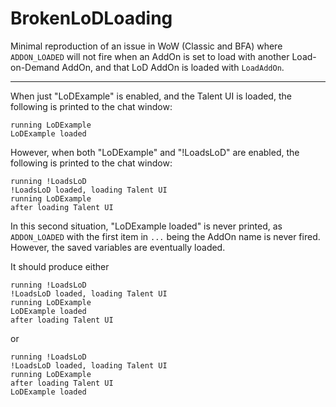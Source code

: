 # BrokenLoDLoading
Minimal reproduction of an issue in WoW (Classic and BFA) where `ADDON_LOADED` will not fire when an AddOn is set to load with another Load-on-Demand AddOn, and that LoD AddOn is loaded with `LoadAddOn`.

---

When just "LoDExample" is enabled, and the Talent UI is loaded, the following is printed to the chat window:

```
running LoDExample
LoDExample loaded
```

However, when both "LoDExample" and "!LoadsLoD" are enabled, the following is printed to the chat window:

```
running !LoadsLoD
!LoadsLoD loaded, loading Talent UI
running LoDExample
after loading Talent UI
```

In this second situation, "LoDExample loaded" is never printed, as `ADDON_LOADED` with the first item in `...` being the AddOn name is never fired.  However, the saved variables are eventually loaded.

It should produce either

```
running !LoadsLoD
!LoadsLoD loaded, loading Talent UI
running LoDExample
LoDExample loaded
after loading Talent UI
```

or

```
running !LoadsLoD
!LoadsLoD loaded, loading Talent UI
running LoDExample
after loading Talent UI
LoDExample loaded
```
